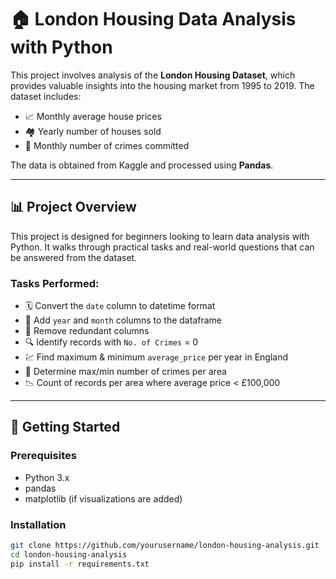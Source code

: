 # 🏠 London Housing Data Analysis with Python

This project involves analysis of the **London Housing Dataset**, which provides valuable insights into the housing market from 1995 to 2019. The dataset includes:

- 📈 Monthly average house prices  
- 🏘 Yearly number of houses sold  
- 🚨 Monthly number of crimes committed  

The data is obtained from Kaggle and processed using **Pandas**.

---

## 📊 Project Overview

This project is designed for beginners looking to learn data analysis with Python. It walks through practical tasks and real-world questions that can be answered from the dataset.

### Tasks Performed:

- 🗓 Convert the `date` column to datetime format
- 📅 Add `year` and `month` columns to the dataframe
- 🧹 Remove redundant columns
- 🔍 Identify records with `No. of Crimes` = 0
- 💹 Find maximum & minimum `average_price` per year in England
- 📌 Determine max/min number of crimes per area
- 📉 Count of records per area where average price < £100,000

---

## 🔧 Getting Started

### Prerequisites

- Python 3.x
- pandas
- matplotlib (if visualizations are added)

### Installation

```bash
git clone https://github.com/yourusername/london-housing-analysis.git
cd london-housing-analysis
pip install -r requirements.txt
```
